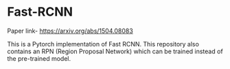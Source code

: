# Fast-RCNN

Paper link- https://arxiv.org/abs/1504.08083

This is a Pytorch implementation of Fast RCNN. This repository also contains an RPN (Region Proposal Network) which can be trained instead of the pre-trained model.
